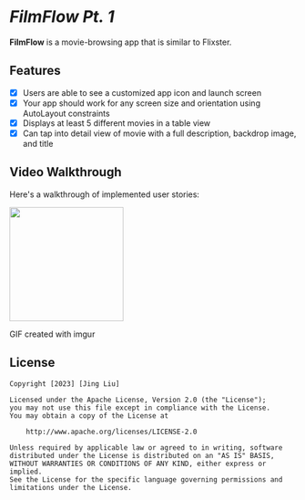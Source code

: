 # *FilmFlow Pt. 1*

**FilmFlow** is a movie-browsing app that is similar to Flixster.

## Features
- [x] Users are able to see a customized app icon and launch screen
- [x] Your app should work for any screen size and orientation using AutoLayout constraints
- [x] Displays at least 5 different movies in a table view
- [x] Can tap into detail view of movie with a full description, backdrop image, and title

## Video Walkthrough

Here's a walkthrough of implemented user stories:

<img src="https://github.com/markov42/Flixster/blob/main/CTAmbet%20-%20Imgur.gif" width=200><br>

GIF created with imgur 


## License

    Copyright [2023] [Jing Liu]

    Licensed under the Apache License, Version 2.0 (the "License");
    you may not use this file except in compliance with the License.
    You may obtain a copy of the License at

        http://www.apache.org/licenses/LICENSE-2.0

    Unless required by applicable law or agreed to in writing, software
    distributed under the License is distributed on an "AS IS" BASIS,
    WITHOUT WARRANTIES OR CONDITIONS OF ANY KIND, either express or implied.
    See the License for the specific language governing permissions and
    limitations under the License.
